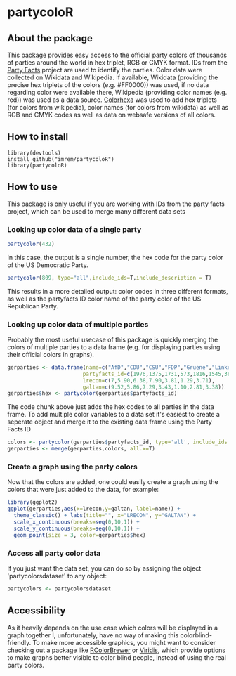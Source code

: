 partycoloR
================




About the package
-----------------
This package provides easy access to the official party colors of thousands of parties around the world in hex triplet, RGB or CMYK format. 
IDs from the [Party Facts](https://partyfacts.herokuapp.com) project  are used to identify the parties. Color data were collected on Wikidata and Wikipedia. If available, Wikidata (providing the precise hex triplets of the colors (e.g. #FF0000)) was used, if no data regarding color were available there, Wikipedia (providing color names (e.g. red)) was used as a data source. [Colorhexa](https://www.colorhexa.com) was used to add hex triplets (for colors from wikipedia), color names (for colors from wikidata) as well as RGB and CMYK codes as well as data on websafe versions of all colors. 


How to install
--------------

``` eval
library(devtools)
install_github("imrem/partycoloR")
library(partycoloR)
```


How to use
--------------

This package is only useful if you are working with IDs from the party facts project, which can be used to merge many different data sets

### Looking up color data of a single party
``` R
partycolor(432)
```
In this case, the output is a single number, the hex code for the party color of the US Democratic Party.

``` R
partycolor(809, type="all",include_ids=T,include_description = T)
```
This results in a more detailed output: color codes in three different formats, as well as the partyfacts ID color name of the party color of the US Republican Party.


### Looking up color data of multiple parties
Probably the most useful usecase of this package is quickly merging the colors of multiple parties to a data frame (e.g. for displaying parties using their official colors in graphs).

``` R
gerparties <- data.frame(name=c("AfD","CDU","CSU","FDP","Gruene","Linke","SPD"), 
                        partyfacts_id=c(1976,1375,1731,573,1816,1545,383),
                        lrecon=c(7,5.90,6.38,7.90,3.81,1.29,3.71),
                        galtan=c(9.52,5.86,7.29,3.43,1.10,2.81,3.38))
gerparties$hex <- partycolor(gerparties$partyfacts_id)
```
The code chunk above just adds the hex codes to all parties in the data frame. To add multiple color variables to a data set it's easiest to create a seperate object and merge it to the existing data frame using the Party Facts ID
``` R
colors <- partycolor(gerparties$partyfacts_id, type='all', include_ids = TRUE, include_description = TRUE, include_source = TRUE)
gerparties <- merge(gerparties,colors, all.x=T)
```

### Create a graph using the party colors
Now that the colors are added, one could easily create a graph using the colors that were just added to the data, for example:
``` R
library(ggplot2)
ggplot(gerparties,aes(x=lrecon,y=galtan, label=name)) + 
  theme_classic() + labs(title="", x="LRECON", y="GALTAN") +
  scale_x_continuous(breaks=seq(0,10,1)) +
  scale_y_continuous(breaks=seq(0,10,1)) +
  geom_point(size = 3, color=gerparties$hex)
```

### Access all party color data
If you just want the data set, you can do so by assigning the object 'partycolorsdataset' to any object:
``` R
partycolors <- partycolorsdataset
```

Accessibility
--------------
As it heavily depends on the use case which colors will be displayed in a graph together I, unfortunately, have no way of making this colorblind-friendly. To make more accessible graphics, you might want to consider checking out a package like [RColorBrewer](https://cran.r-project.org/web/packages/RColorBrewer/index.html) or [Viridis](https://cran.r-project.org/web/packages/viridis/index.html), which provide options to make graphs better visible to color blind people, instead of using the real party colors.

